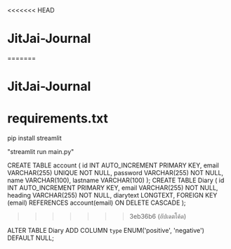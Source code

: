 <<<<<<< HEAD
# JitJai-Journal
=======
# JitJai-Journal

# requirements.txt
pip install streamlit

"streamlit run main.py"


CREATE TABLE account ( id INT AUTO_INCREMENT PRIMARY KEY, email VARCHAR(255) UNIQUE NOT NULL, password VARCHAR(255) NOT NULL, name VARCHAR(100), lastname VARCHAR(100) );
CREATE TABLE Diary ( id INT AUTO_INCREMENT PRIMARY KEY, email VARCHAR(255) NOT NULL, heading VARCHAR(255) NOT NULL, diarytext LONGTEXT, FOREIGN KEY (email) REFERENCES account(email) ON DELETE CASCADE );
>>>>>>> 3eb36b6 (อัปเดตโค้ด)


ALTER TABLE Diary
ADD COLUMN `type` ENUM('positive', 'negative') DEFAULT NULL;

